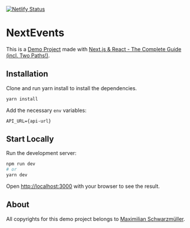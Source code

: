 [![Netlify Status](https://api.netlify.com/api/v1/badges/7d0ad5e5-0789-4fd4-925e-441771694d8c/deploy-status)](https://app.netlify.com/sites/nextevents-demo/deploys)

# NextEvents

This is a [Demo Project](https://nextevents-demo.netlify.app) made with [Next.js & React - The Complete Guide (incl. Two Paths!)](https://github.com/mschwarzmueller/nextjs-course-code).

## Installation

Clone and run yarn install to install the dependencies.

```bash
yarn install
```

Add the necessary `env` variables:

```
API_URL={api-url}
```

## Start Locally

Run the development server:

```bash
npm run dev
# or
yarn dev
```

Open [http://localhost:3000](http://localhost:3000) with your browser to see the result.

## About

All copyrights for this demo project belongs to [Maximilian Schwarzmüller](https://github.com/mschwarzmueller).
